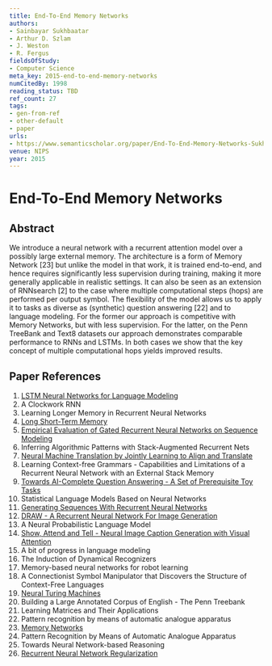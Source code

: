 ```yaml
---
title: End-To-End Memory Networks
authors:
- Sainbayar Sukhbaatar
- Arthur D. Szlam
- J. Weston
- R. Fergus
fieldsOfStudy:
- Computer Science
meta_key: 2015-end-to-end-memory-networks
numCitedBy: 1998
reading_status: TBD
ref_count: 27
tags:
- gen-from-ref
- other-default
- paper
urls:
- https://www.semanticscholar.org/paper/End-To-End-Memory-Networks-Sukhbaatar-Szlam/4f10b9f47c5bb6b54dd4f5ca8d9fa2c0bbd7ec5e?sort=total-citations
venue: NIPS
year: 2015
---
```


# End-To-End Memory Networks

## Abstract

We introduce a neural network with a recurrent attention model over a possibly large external memory. The architecture is a form of Memory Network [23] but unlike the model in that work, it is trained end-to-end, and hence requires significantly less supervision during training, making it more generally applicable in realistic settings. It can also be seen as an extension of RNNsearch [2] to the case where multiple computational steps (hops) are performed per output symbol. The flexibility of the model allows us to apply it to tasks as diverse as (synthetic) question answering [22] and to language modeling. For the former our approach is competitive with Memory Networks, but with less supervision. For the latter, on the Penn TreeBank and Text8 datasets our approach demonstrates comparable performance to RNNs and LSTMs. In both cases we show that the key concept of multiple computational hops yields improved results.

## Paper References

1. [LSTM Neural Networks for Language Modeling](2012-lstm-neural-networks-for-language-modeling)
2. A Clockwork RNN
3. Learning Longer Memory in Recurrent Neural Networks
4. [Long Short-Term Memory](1997-long-short-term-memory)
5. [Empirical Evaluation of Gated Recurrent Neural Networks on Sequence Modeling](2014-empirical-evaluation-of-gated-recurrent-neural-networks-on-sequence-modeling)
6. Inferring Algorithmic Patterns with Stack-Augmented Recurrent Nets
7. [Neural Machine Translation by Jointly Learning to Align and Translate](2015-neural-machine-translation-by-jointly-learning-to-align-and-translate)
8. Learning Context-free Grammars - Capabilities and Limitations of a Recurrent Neural Network with an External Stack Memory
9. [Towards AI-Complete Question Answering - A Set of Prerequisite Toy Tasks](2016-towards-ai-complete-question-answering-a-set-of-prerequisite-toy-tasks)
10. Statistical Language Models Based on Neural Networks
11. [Generating Sequences With Recurrent Neural Networks](2013-generating-sequences-with-recurrent-neural-networks)
12. [DRAW - A Recurrent Neural Network For Image Generation](2015-draw-a-recurrent-neural-network-for-image-generation)
13. A Neural Probabilistic Language Model
14. [Show, Attend and Tell - Neural Image Caption Generation with Visual Attention](2015-show-attend-and-tell-neural-image-caption-generation-with-visual-attention)
15. A bit of progress in language modeling
16. The Induction of Dynamical Recognizers
17. Memory-based neural networks for robot learning
18. A Connectionist Symbol Manipulator that Discovers the Structure of Context-Free Languages
19. [Neural Turing Machines](2014-neural-turing-machines)
20. Building a Large Annotated Corpus of English - The Penn Treebank
21. Learning Matrices and Their Applications
22. Pattern recognition by means of automatic analogue apparatus
23. [Memory Networks](2015-memory-networks)
24. Pattern Recognition by Means of Automatic Analogue Apparatus
25. Towards Neural Network-based Reasoning
26. [Recurrent Neural Network Regularization](2014-recurrent-neural-network-regularization)
